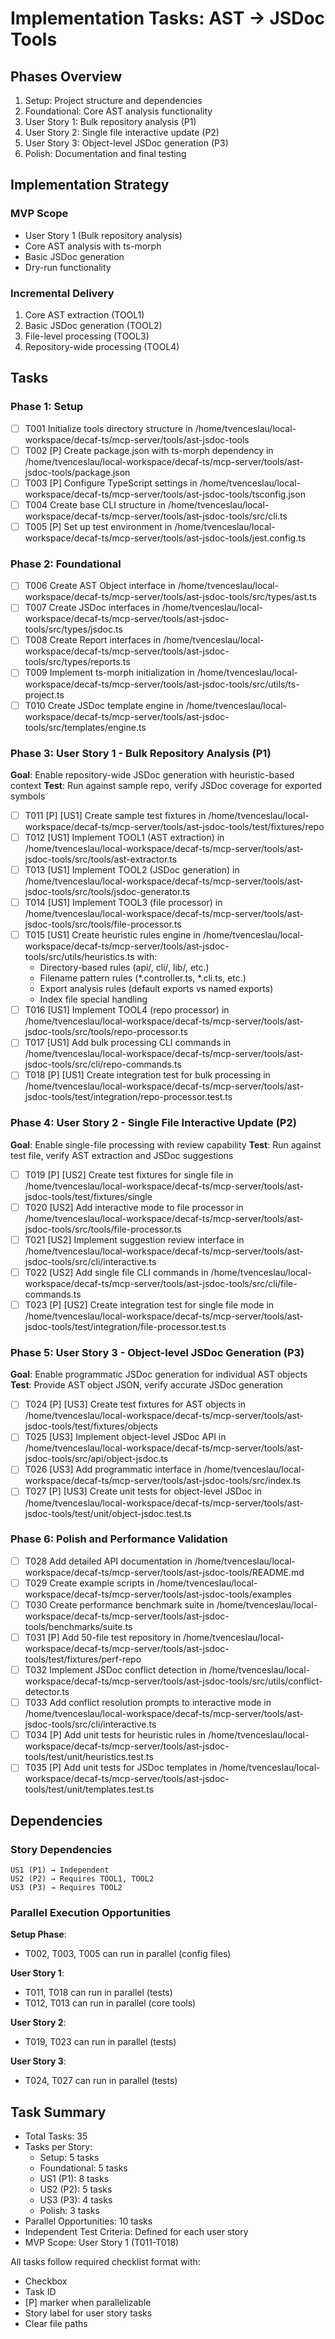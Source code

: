 # Implementation Tasks: AST → JSDoc Tools

## Phases Overview

1. Setup: Project structure and dependencies
2. Foundational: Core AST analysis functionality
3. User Story 1: Bulk repository analysis (P1)
4. User Story 2: Single file interactive update (P2)
5. User Story 3: Object-level JSDoc generation (P3)
6. Polish: Documentation and final testing

## Implementation Strategy

### MVP Scope
- User Story 1 (Bulk repository analysis)
- Core AST analysis with ts-morph
- Basic JSDoc generation
- Dry-run functionality

### Incremental Delivery
1. Core AST extraction (TOOL1)
2. Basic JSDoc generation (TOOL2)
3. File-level processing (TOOL3)
4. Repository-wide processing (TOOL4)

## Tasks

### Phase 1: Setup

- [ ] T001 Initialize tools directory structure in /home/tvenceslau/local-workspace/decaf-ts/mcp-server/tools/ast-jsdoc-tools
- [ ] T002 [P] Create package.json with ts-morph dependency in /home/tvenceslau/local-workspace/decaf-ts/mcp-server/tools/ast-jsdoc-tools/package.json
- [ ] T003 [P] Configure TypeScript settings in /home/tvenceslau/local-workspace/decaf-ts/mcp-server/tools/ast-jsdoc-tools/tsconfig.json
- [ ] T004 Create base CLI structure in /home/tvenceslau/local-workspace/decaf-ts/mcp-server/tools/ast-jsdoc-tools/src/cli.ts
- [ ] T005 [P] Set up test environment in /home/tvenceslau/local-workspace/decaf-ts/mcp-server/tools/ast-jsdoc-tools/jest.config.ts

### Phase 2: Foundational

- [ ] T006 Create AST Object interface in /home/tvenceslau/local-workspace/decaf-ts/mcp-server/tools/ast-jsdoc-tools/src/types/ast.ts
- [ ] T007 Create JSDoc interfaces in /home/tvenceslau/local-workspace/decaf-ts/mcp-server/tools/ast-jsdoc-tools/src/types/jsdoc.ts
- [ ] T008 Create Report interfaces in /home/tvenceslau/local-workspace/decaf-ts/mcp-server/tools/ast-jsdoc-tools/src/types/reports.ts
- [ ] T009 Implement ts-morph initialization in /home/tvenceslau/local-workspace/decaf-ts/mcp-server/tools/ast-jsdoc-tools/src/utils/ts-project.ts
- [ ] T010 Create JSDoc template engine in /home/tvenceslau/local-workspace/decaf-ts/mcp-server/tools/ast-jsdoc-tools/src/templates/engine.ts

### Phase 3: User Story 1 - Bulk Repository Analysis (P1)

**Goal**: Enable repository-wide JSDoc generation with heuristic-based context
**Test**: Run against sample repo, verify JSDoc coverage for exported symbols

- [ ] T011 [P] [US1] Create sample test fixtures in /home/tvenceslau/local-workspace/decaf-ts/mcp-server/tools/ast-jsdoc-tools/test/fixtures/repo
- [ ] T012 [US1] Implement TOOL1 (AST extraction) in /home/tvenceslau/local-workspace/decaf-ts/mcp-server/tools/ast-jsdoc-tools/src/tools/ast-extractor.ts
- [ ] T013 [US1] Implement TOOL2 (JSDoc generation) in /home/tvenceslau/local-workspace/decaf-ts/mcp-server/tools/ast-jsdoc-tools/src/tools/jsdoc-generator.ts
- [ ] T014 [US1] Implement TOOL3 (file processor) in /home/tvenceslau/local-workspace/decaf-ts/mcp-server/tools/ast-jsdoc-tools/src/tools/file-processor.ts
- [ ] T015 [US1] Create heuristic rules engine in /home/tvenceslau/local-workspace/decaf-ts/mcp-server/tools/ast-jsdoc-tools/src/utils/heuristics.ts with:
  - Directory-based rules (api/, cli/, lib/, etc.)
  - Filename pattern rules (*.controller.ts, *.cli.ts, etc.)
  - Export analysis rules (default exports vs named exports)
  - Index file special handling
- [ ] T016 [US1] Implement TOOL4 (repo processor) in /home/tvenceslau/local-workspace/decaf-ts/mcp-server/tools/ast-jsdoc-tools/src/tools/repo-processor.ts
- [ ] T017 [US1] Add bulk processing CLI commands in /home/tvenceslau/local-workspace/decaf-ts/mcp-server/tools/ast-jsdoc-tools/src/cli/repo-commands.ts
- [ ] T018 [P] [US1] Create integration test for bulk processing in /home/tvenceslau/local-workspace/decaf-ts/mcp-server/tools/ast-jsdoc-tools/test/integration/repo-processor.test.ts

### Phase 4: User Story 2 - Single File Interactive Update (P2)

**Goal**: Enable single-file processing with review capability
**Test**: Run against test file, verify AST extraction and JSDoc suggestions

- [ ] T019 [P] [US2] Create test fixtures for single file in /home/tvenceslau/local-workspace/decaf-ts/mcp-server/tools/ast-jsdoc-tools/test/fixtures/single
- [ ] T020 [US2] Add interactive mode to file processor in /home/tvenceslau/local-workspace/decaf-ts/mcp-server/tools/ast-jsdoc-tools/src/tools/file-processor.ts
- [ ] T021 [US2] Implement suggestion review interface in /home/tvenceslau/local-workspace/decaf-ts/mcp-server/tools/ast-jsdoc-tools/src/cli/interactive.ts
- [ ] T022 [US2] Add single file CLI commands in /home/tvenceslau/local-workspace/decaf-ts/mcp-server/tools/ast-jsdoc-tools/src/cli/file-commands.ts
- [ ] T023 [P] [US2] Create integration test for single file mode in /home/tvenceslau/local-workspace/decaf-ts/mcp-server/tools/ast-jsdoc-tools/test/integration/file-processor.test.ts

### Phase 5: User Story 3 - Object-level JSDoc Generation (P3)

**Goal**: Enable programmatic JSDoc generation for individual AST objects
**Test**: Provide AST object JSON, verify accurate JSDoc generation

- [ ] T024 [P] [US3] Create test fixtures for AST objects in /home/tvenceslau/local-workspace/decaf-ts/mcp-server/tools/ast-jsdoc-tools/test/fixtures/objects
- [ ] T025 [US3] Implement object-level JSDoc API in /home/tvenceslau/local-workspace/decaf-ts/mcp-server/tools/ast-jsdoc-tools/src/api/object-jsdoc.ts
- [ ] T026 [US3] Add programmatic interface in /home/tvenceslau/local-workspace/decaf-ts/mcp-server/tools/ast-jsdoc-tools/src/index.ts
- [ ] T027 [P] [US3] Create unit tests for object-level JSDoc in /home/tvenceslau/local-workspace/decaf-ts/mcp-server/tools/ast-jsdoc-tools/test/unit/object-jsdoc.test.ts

### Phase 6: Polish and Performance Validation

- [ ] T028 Add detailed API documentation in /home/tvenceslau/local-workspace/decaf-ts/mcp-server/tools/ast-jsdoc-tools/README.md
- [ ] T029 Create example scripts in /home/tvenceslau/local-workspace/decaf-ts/mcp-server/tools/ast-jsdoc-tools/examples
- [ ] T030 Create performance benchmark suite in /home/tvenceslau/local-workspace/decaf-ts/mcp-server/tools/ast-jsdoc-tools/benchmarks/suite.ts
- [ ] T031 [P] Add 50-file test repository in /home/tvenceslau/local-workspace/decaf-ts/mcp-server/tools/ast-jsdoc-tools/test/fixtures/perf-repo
- [ ] T032 Implement JSDoc conflict detection in /home/tvenceslau/local-workspace/decaf-ts/mcp-server/tools/ast-jsdoc-tools/src/utils/conflict-detector.ts
- [ ] T033 Add conflict resolution prompts to interactive mode in /home/tvenceslau/local-workspace/decaf-ts/mcp-server/tools/ast-jsdoc-tools/src/cli/interactive.ts
- [ ] T034 [P] Add unit tests for heuristic rules in /home/tvenceslau/local-workspace/decaf-ts/mcp-server/tools/ast-jsdoc-tools/test/unit/heuristics.test.ts
- [ ] T035 [P] Add unit tests for JSDoc templates in /home/tvenceslau/local-workspace/decaf-ts/mcp-server/tools/ast-jsdoc-tools/test/unit/templates.test.ts

## Dependencies

### Story Dependencies
```
US1 (P1) → Independent
US2 (P2) → Requires TOOL1, TOOL2
US3 (P3) → Requires TOOL2
```

### Parallel Execution Opportunities

**Setup Phase**:
- T002, T003, T005 can run in parallel (config files)

**User Story 1**:
- T011, T018 can run in parallel (tests)
- T012, T013 can run in parallel (core tools)

**User Story 2**:
- T019, T023 can run in parallel (tests)

**User Story 3**:
- T024, T027 can run in parallel (tests)

## Task Summary

- Total Tasks: 35
- Tasks per Story:
  - Setup: 5 tasks
  - Foundational: 5 tasks
  - US1 (P1): 8 tasks
  - US2 (P2): 5 tasks
  - US3 (P3): 4 tasks
  - Polish: 3 tasks
- Parallel Opportunities: 10 tasks
- Independent Test Criteria: Defined for each user story
- MVP Scope: User Story 1 (T011-T018)

All tasks follow required checklist format with:
- Checkbox
- Task ID
- [P] marker when parallelizable
- Story label for user story tasks
- Clear file paths